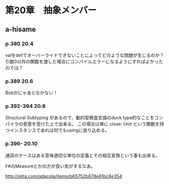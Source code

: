 # 第20章　抽象メンバー

## a-hisame

### p.380 20.4

valをdefでオーバーライドできないことによってどのような問題が生じるのか？
引数0以外の関数を渡した場合にコンパイルエラーになるようにすればよかったのでは？

### p.389 20.6

Bobがにゃあとなかない！


### p.392-394 20.8

Structural Subtyping があるので、動的型検査言語のduck type的なことをコンパイラの恩恵を受けた上で出来る。
この場合は単に close: Unit という関数を持つインスタンスであれば何でもusingに放り込める。


### p.396- 20.10

通貨のケースはある意味適切な単位の定義とその相互変換という事も出来る。

F#のMeasureとかの方が良い気がするなあ。

http://qiita.com/adacola/items/b65752b678e81bc8e354


